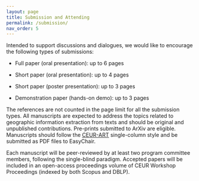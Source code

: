 ```yaml
---
layout: page
title: Submission and Attending
permalink: /submission/
nav_order: 5
---
```


Intended to support discussions and dialogues, we would like to encourage the following types of submissions:

* Full paper (oral presentation): up to 6 pages

* Short paper (oral presentation): up to 4 pages

* Short paper (poster presentation): up to 3 pages

* Demonstration paper (hands-on demo): up to 3 pages 

The references are not counted in the page limit for all the submission types. All manuscripts are expected to address the topics related to geographic information extraction from texts and should be original and unpublished contributions. Pre-prints submitted to ArXiv are eligible. Manuscripts should follow the [CEUR-ART](https://ceurws.wordpress.com/2020/03/31/ceurws-publishes-ceurart-paper-style/) single-column style and be submitted as PDF files to EasyChair.

Each manuscript will be peer-reviewed by at least two program committee members, following the single-blind paradigm. Accepted papers will be included in an open-access proceedings volume of CEUR Workshop Proceedings (indexed by both Scopus and DBLP).
